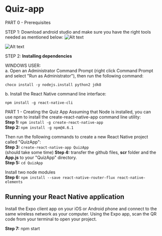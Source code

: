# Quiz-app

PART 0 - Prerequisites </b>  

STEP 1: Download android studio and make sure you have the right tools needed as mentioned below:
![Alt text](https://d2mxuefqeaa7sj.cloudfront.net/s_6E04D0395F3E9633E1AA8A9CFF9F8EA297AF4AA1392D072366B2CFB9DE43A3C7_1500610476380_Screen+Shot+2017-07-20+at+3.34.11+PM.png "Optional Title") 

![Alt text](https://blog.pusher.com/wp-content/uploads/2017/08/creating-ride-booking-app-react-native-pusher-sdk-tools.png
 "Optional Title")  
 
 STEP 2: <b>Installing dependencies</b> </br>

WINDOWS USER: </br>
a. Open an Administrator Command Prompt (right click Command Prompt and select "Run as Administrator"), then run the following command: 
```
choco install -y nodejs.install python2 jdk8 
``` 

b. Install the React Native command line interface: 
```
npm install -g react-native-cli 
```
PART 1 - Creating the Quiz App </b>
Assuming that Node is installed, you can use npm to install the create-react-native-app command line utility: <br/>
**Step 1:** ```npm install -g create-react-native-app``` <br/>
**Step 2:** ```npm install -g npm@4.6.1``` <br/>

Then run the following commands to create a new React Native project called "QuizApp": <br/>
**Step 3:** ```create-react-native-app QuizApp``` <br/>
(should take some time)
**Step 4:** transfer the github files, **scr** folder and the **App.js** to your "QuizApp" directory. <br/>
**Step 5:** ```cd QuizApp``` <br/>

Install two node modules <br/>
**Step 6:** ```npm install --save react-native-router-flux react-native-elements``` <br/>

## Running your React Native application 

Install the Expo client app on your iOS or Android phone and connect to the same wireless network as your computer. Using the Expo app, scan the QR code from your terminal to open your project.<br/>

**Step 7:** npm start <br/>




